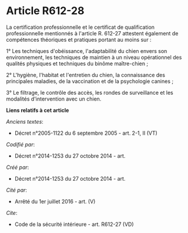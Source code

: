 # Article R612-28

La certification professionnelle et le certificat de qualification professionnelle mentionnés à l'article R. 612-27 attestent
également de compétences théoriques et pratiques portant au moins sur : 

1° Les techniques d'obéissance, l'adaptabilité du chien envers son environnement, les techniques de maintien à un niveau
opérationnel des qualités physiques et techniques du binôme maître-chien ; 

2° L'hygiène, l'habitat et l'entretien du chien, la connaissance des principales maladies, de la vaccination et de la
psychologie canines ; 

3° Le filtrage, le contrôle des accès, les rondes de surveillance et les modalités d'intervention avec un chien.

**Liens relatifs à cet article**

_Anciens textes_:

  - Décret n°2005-1122 du 6 septembre 2005 - art. 2-1, II (VT)

_Codifié par_:

  - Décret n°2014-1253 du 27 octobre 2014 - art.

_Créé par_:

  - Décret n°2014-1253 du 27 octobre 2014 - art.

_Cité par_:

  - Arrêté du 1er juillet 2016 - art. (V)

_Cite_:

  - Code de la sécurité intérieure - art. R612-27 (VD)
